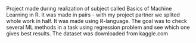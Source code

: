 Project made during realization of subject called Basics of Machine Learning in R. It was made in pairs - with my project partner we splited whole work in half. It was made using R-language. The goal was to check several ML methods in a task using regression problem and see which one gives best results. The dataset was downloaded from kaggle.com
